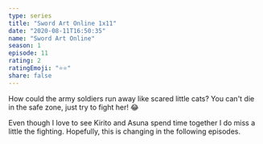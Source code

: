 ```yaml
---
type: series
title: "Sword Art Online 1x11"
date: "2020-08-11T16:50:35"
name: "Sword Art Online"
season: 1
episode: 11
rating: 2
ratingEmoji: "⭐️⭐️"
share: false
---
```


How could the army soldiers run away like scared little cats? You can't die in the safe zone, just try to fight her! 😂

Even though I love to see Kirito and Asuna spend time together I do miss a little the fighting. Hopefully, this is changing in the following episodes.
